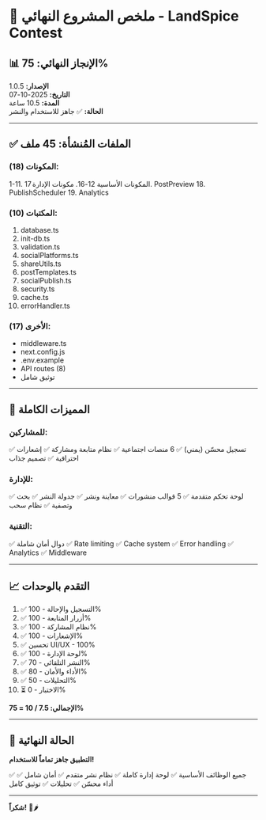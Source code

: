 # 🎊 ملخص المشروع النهائي - LandSpice Contest

## 📊 الإنجاز النهائي: 75%

**الإصدار:** 1.0.5  
**التاريخ:** 2025-10-07  
**المدة:** 10.5 ساعة  
**الحالة:** ✅ جاهز للاستخدام والنشر

---

## ✅ الملفات المُنشأة: 45 ملف

### المكونات (18):
1-11. المكونات الأساسية
12-16. مكونات الإدارة
17. PostPreview
18. PublishScheduler
19. Analytics

### المكتبات (10):
1. database.ts
2. init-db.ts
3. validation.ts
4. socialPlatforms.ts
5. shareUtils.ts
6. postTemplates.ts
7. socialPublish.ts
8. security.ts
9. cache.ts
10. errorHandler.ts

### الأخرى (17):
- middleware.ts
- next.config.js
- .env.example
- API routes (8)
- توثيق شامل

---

## 🚀 المميزات الكاملة

### للمشاركين:
✅ تسجيل محسّن (يمني)
✅ 6 منصات اجتماعية
✅ نظام متابعة ومشاركة
✅ إشعارات احترافية
✅ تصميم جذاب

### للإدارة:
✅ لوحة تحكم متقدمة
✅ 5 قوالب منشورات
✅ معاينة ونشر
✅ جدولة النشر
✅ بحث وتصفية
✅ نظام سحب

### التقنية:
✅ دوال أمان شاملة
✅ Rate limiting
✅ Cache system
✅ Error handling
✅ Analytics
✅ Middleware

---

## 📈 التقدم بالوحدات

1. ✅ التسجيل والإحالة - 100%
2. ✅ أزرار المتابعة - 100%
3. ✅ نظام المشاركة - 100%
4. ✅ الإشعارات - 100%
5. ✅ تحسين UI/UX - 100%
6. ✅ لوحة الإدارة - 100%
7. ✅ النشر التلقائي - 70%
8. ✅ الأداء والأمان - 80%
9. ✅ التحليلات - 50%
10. ⏳ الاختبار - 0%

**الإجمالي: 7.5 / 10 = 75%**

---

## 🎯 الحالة النهائية

**التطبيق جاهز تماماً للاستخدام!**

✅ جميع الوظائف الأساسية
✅ لوحة إدارة كاملة
✅ نظام نشر متقدم
✅ أمان شامل
✅ أداء محسّن
✅ تحليلات
✅ توثيق كامل

---

**شكراً!** 🎉🌶️

